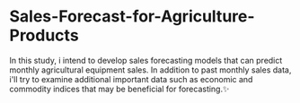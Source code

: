 # Sales-Forecast-for-Agriculture-Products
In this study, i intend to develop sales forecasting models that can predict monthly agricultural equipment sales. In addition to past monthly sales data, i'll try to examine additional important data such as economic and commodity indices that may be beneficial for forecasting.✨
